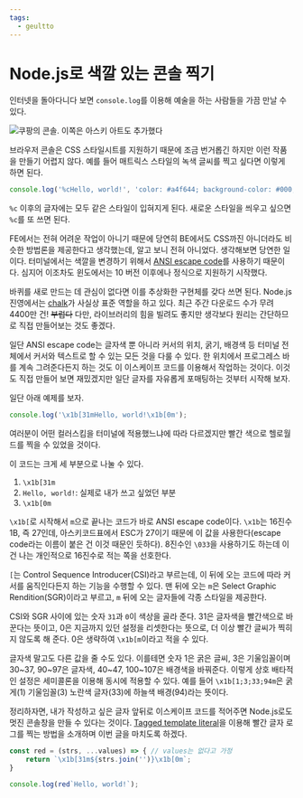```yaml
---
tags:
  - geultto
---
```


# Node.js로 색깔 있는 콘솔 찍기

인터넷을 돌아다니다 보면 `console.log`를 이용해 예술을 하는 사람들을 가끔 만날 수 있다.

![쿠팡의 콘솔. 이쪽은 아스키 아트도 추가했다](./assets/coupang-console.png)

브라우저 콘솔은 CSS 스타일시트를 지원하기 때문에 조금 번거롭긴 하지만 이런 작품을 만들기 어렵지 않다. 예를 들어 매트릭스 스타일의 녹색 글씨를 찍고 싶다면 이렇게 하면 된다.

```js
console.log('%cHello, world!', 'color: #a4f644; background-color: #000;');
```

`%c` 이후의 글자에는 모두 같은 스타일이 입혀지게 된다. 새로운 스타일을 씌우고 싶으면 `%c`를 또 쓰면 된다.

FE에서는 전혀 어려운 작업이 아니기 때문에 당연히 BE에서도 CSS까진 아니더라도 비슷한 방법론을 제공한다고 생각했는데, 알고 보니 전혀 아니었다. 생각해보면 당연한 일이다. 터미널에서는 색깔을 변경하기 위해서 [ANSI escape code](https://en.wikipedia.org/wiki/ANSI_escape_code)를 사용하기 때문이다. 심지어 이조차도 윈도에서는 10 버전 이후에나 정식으로 지원하기 시작했다.

바퀴를 새로 만드는 데 관심이 없다면 이를 추상화한 구현체를 갖다 쓰면 된다. Node.js 진영에서는 [chalk](https://www.npmjs.com/package/chalk)가 사실상 표준 역할을 하고 있다. 최근 주간 다운로드 수가 무려 4400만 건! ~~부럽다~~ 다만, 라이브러리의 힘을 빌려도 좋지만 생각보다 원리는 간단하므로 직접 만들어보는 것도 좋겠다.

일단 ANSI escape code는 글자색 뿐 아니라 커서의 위치, 굵기, 배경색 등 터미널 전체에서 커서와 텍스트로 할 수 있는 모든 것을 다룰 수 있다. 한 위치에서 프로그레스 바를 계속 그려준다든지 하는 것도 이 이스케이프 코드를 이용해서 작업하는 것이다. 이것도 직접 만들어 보면 재밌겠지만 일단 글자를 자유롭게 포매팅하는 것부터 시작해 보자.

일단 아래 예제를 보자.

```js
console.log('\x1b[31mHello, world!\x1b[0m');
```

여러분이 어떤 컬러스킴을 터미널에 적용했느냐에 따라 다르겠지만 빨간 색으로 헬로월드를 찍을 수 있었을 것이다.

이 코드는 크게 세 부분으로 나눌 수 있다.

1. `\x1b[31m`
2. `Hello, world!`: 실제로 내가 쓰고 싶었던 부분
3. `\x1b[0m`

`\x1b[`로 시작해서 `m`으로 끝나는 코드가 바로 ANSI escape code이다. `\x1b`는 16진수 1B, 즉 27인데, 아스키코드표에서 ESC가 27이기 때문에 이 값을 사용한다(escape code라는 이름이 붙은 건 이것 때문인 듯하다). 8진수인 `\033`을 사용하기도 하는데 이건 나는 개인적으로 16진수로 적는 쪽을 선호한다.

`[`는 Control Sequence Introducer(CSI)라고 부르는데, 이 뒤에 오는 코드에 따라 커서를 움직인다든지 하는 기능을 수행할 수 있다. 맨 뒤에 오는 `m`은 Select Graphic Rendition(SGR)이라고 부르고, `m` 뒤에 오는 글자들에 각종 스타일을 제공한다.

CSI와 SGR 사이에 있는 숫자 `31`과 `0`이 색상을 골라 준다. 31은 글자색을 빨간색으로 바꾼다는 뜻이고, 0은 지금까지 있던 설정을 리셋한다는 뜻으로, 더 이상 빨간 글씨가 찍히지 않도록 해 준다. 0은 생략하여 `\x1b[m`이라고 적을 수 있다.

글자색 말고도 다른 값을 줄 수도 있다. 이를테면 숫자 1은 굵은 글씨, 3은 기울임꼴이며 30\~37, 90\~97은 글자색, 40\~47, 100\~107은 배경색을 바꿔준다. 이렇게 상호 배타적인 설정은 세미콜론을 이용해 동시에 적용할 수 있다. 예를 들어 `\x1b[1;3;33;94m`은 굵게(1) 기울임꼴(3) 노란색 글자(33)에 하늘색 배경(94)라는 뜻이다.

정리하자면, 내가 작성하고 싶은 글자 앞뒤로 이스케이프 코드를 적어주면 Node.js로도 멋진 콘솔창을 만들 수 있다는 것이다. [Tagged template literal](https://developer.mozilla.org/ko/docs/Web/JavaScript/Reference/Template_literals#Tagged_templates)을 이용해 빨간 글자 로그를 찍는 방법을 소개하며 이번 글을 마치도록 하겠다.

```js
const red = (strs, ...values) => { // values는 없다고 가정
	return `\x1b[31m${strs.join('')}\x1b[0m`;
}

console.log(red`Hello, world!`);
```
